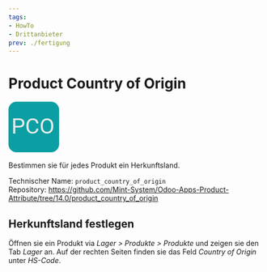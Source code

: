 ```yaml
---
tags:
- HowTo
- Drittanbieter
prev: ./fertigung
---
```

# Product Country of Origin
![](assets/odoo_icon_product_country_of_origin.png)

Bestimmen sie für jedes Produkt ein Herkunftsland.

Technischer Name: `product_country_of_origin`\
Repository: <https://github.com/Mint-System/Odoo-Apps-Product-Attribute/tree/14.0/product_country_of_origin>

## Herkunftsland festlegen

Öffnen sie ein Produkt via *Lager > Produkte > Produkte* und zeigen sie den Tab *Lager* an. Auf der rechten Seiten finden sie das Feld *Country of Origin* unter *HS-Code*.
